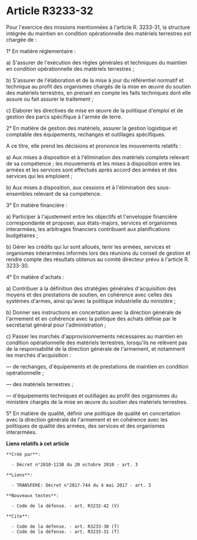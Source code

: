 # Article R3233-32

Pour l'exercice des missions mentionnées à l'article R. 3233-31, la structure intégrée du maintien en condition
opérationnelle des matériels terrestres est chargée de : 

1° En matière réglementaire : 

a) S'assurer de l'exécution des règles générales et techniques du maintien en condition opérationnelle des matériels
terrestres ; 

b) S'assurer de l'élaboration et de la mise à jour du référentiel normatif et technique au profit des organismes chargés de
la mise en œuvre du soutien des matériels terrestres, en prenant en compte les faits techniques dont elle assure ou fait
assurer le traitement ; 

c) Elaborer les directives de mise en œuvre de la politique d'emploi et de gestion des parcs spécifique à l'armée de terre. 

2° En matière de gestion des matériels, assurer la gestion logistique et comptable des équipements, rechanges et outillages
spécifiques.

A ce titre, elle prend les décisions et prononce les mouvements relatifs : 

a) Aux mises à disposition et à l'élimination des matériels complets relevant de sa compétence ; les mouvements et les mises
à disposition entre les armées et les services sont effectués après accord des armées et des services qui les emploient ; 

b) Aux mises à disposition, aux cessions et à l'élimination des sous-ensembles relevant de sa compétence. 

3° En matière financière : 

a) Participer à l'ajustement entre les objectifs et l'enveloppe financière correspondante et proposer, aux états-majors,
services et organismes interarmées, les arbitrages financiers contribuant aux planifications budgétaires ; 

b) Gérer les crédits qui lui sont alloués, tenir les armées, services et organismes interarmées informés lors des réunions du
conseil de gestion et rendre compte des résultats obtenus au comité directeur prévu à l'article R. 3233-30. 

4° En matière d'achats : 

a) Contribuer à la définition des stratégies générales d'acquisition des moyens et des prestations de soutien, en cohérence
avec celles des systèmes d'armes, ainsi qu'avec la politique industrielle du ministère ; 

b) Donner ses instructions en concertation avec la direction générale de l'armement et en cohérence avec la politique des
achats définie par le secrétariat général pour l'administration ; 

c) Passer les marchés d'approvisionnements nécessaires au maintien en condition opérationnelle des matériels terrestres,
lorsqu'ils ne relèvent pas de la responsabilité de la direction générale de l'armement, et notamment les marchés
d'acquisition : 

― de rechanges, d'équipements et de prestations de maintien en condition opérationnelle ; 

― des matériels terrestres ; 

― d'équipements techniques et outillages au profit des organismes du ministère chargés de la mise en œuvre du soutien des
matériels terrestres. 

5° En matière de qualité, définir une politique de qualité en concertation avec la direction générale de l'armement et en
cohérence avec les politiques de qualité des armées, des services et des organismes interarmées.

**Liens relatifs à cet article**

	**Créé par**:

	  - Décret n°2010-1238 du 20 octobre 2010 - art. 3

	**Liens**:

	  - TRANSFERE: Décret n°2017-744 du 4 mai 2017 - art. 3

	**Nouveaux textes**:

	  - Code de la défense. - art. R3232-42 (V)

	**Cite**:

	  - Code de la défense. - art. R3233-30 (T)
	  - Code de la défense. - art. R3233-31 (T)
